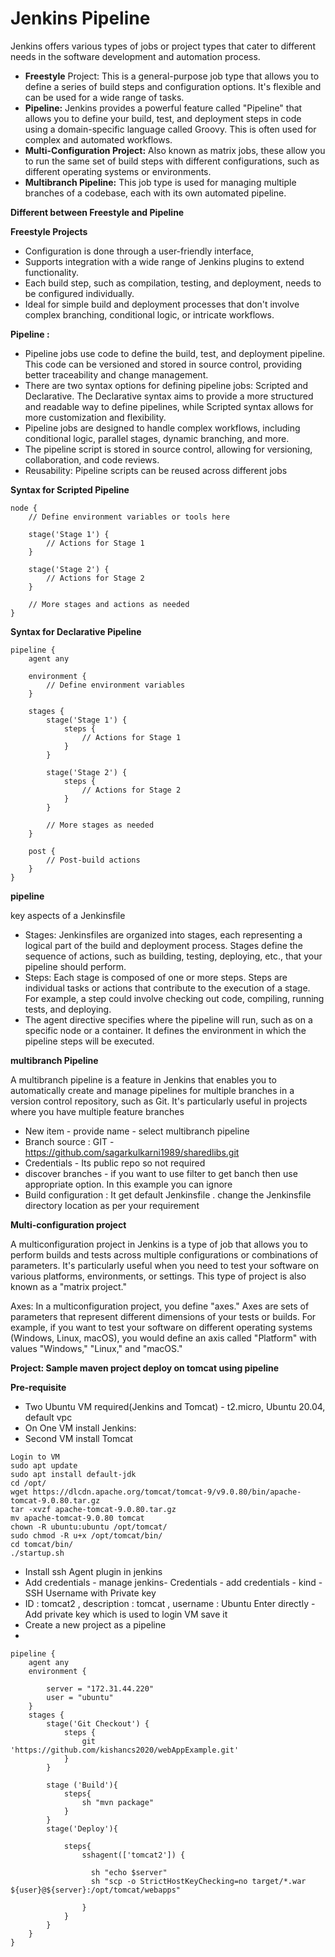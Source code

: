 # Jenkins Pipeline 

Jenkins offers various types of jobs or project types that cater to different needs in the software development and automation process.

- **Freestyle** Project: This is a general-purpose job type that allows you to define a series of build steps and configuration options. It's flexible and can be used for a wide range of tasks.
- **Pipeline:** Jenkins provides a powerful feature called "Pipeline" that allows you to define your build, test, and deployment steps in code using a domain-specific language called Groovy. This is often used for complex and automated workflows.
- **Multi-Configuration Project:** Also known as matrix jobs, these allow you to run the same set of build steps with different configurations, such as different operating systems or environments.
- **Multibranch Pipeline:** This job type is used for managing multiple branches of a codebase, each with its own automated pipeline.

**Different between Freestyle and Pipeline**

**Freestyle Projects**
- Configuration is done through a user-friendly interface,
- Supports integration with a wide range of Jenkins plugins to extend functionality.
- Each build step, such as compilation, testing, and deployment, needs to be configured individually.
- Ideal for simple build and deployment processes that don't involve complex branching, conditional logic, or intricate workflows.

**Pipeline :**
- Pipeline jobs use code to define the build, test, and deployment pipeline. This code can be versioned and stored in source control, providing better traceability and change management.
- There are two syntax options for defining pipeline jobs: Scripted and Declarative. The Declarative syntax aims to provide a more structured and readable way to define pipelines, while Scripted syntax allows for more customization and flexibility.
- Pipeline jobs are designed to handle complex workflows, including conditional logic, parallel stages, dynamic branching, and more.
- The pipeline script is stored in source control, allowing for versioning, collaboration, and code reviews.
- Reusability: Pipeline scripts can be reused across different jobs

**Syntax for Scripted Pipeline**
```
node {
    // Define environment variables or tools here
    
    stage('Stage 1') {
        // Actions for Stage 1
    }
    
    stage('Stage 2') {
        // Actions for Stage 2
    }
    
    // More stages and actions as needed
}

```
**Syntax for Declarative Pipeline**

```
pipeline {
    agent any
    
    environment {
        // Define environment variables
    }
    
    stages {
        stage('Stage 1') {
            steps {
                // Actions for Stage 1
            }
        }
        
        stage('Stage 2') {
            steps {
                // Actions for Stage 2
            }
        }
        
        // More stages as needed
    }
    
    post {
        // Post-build actions
    }
}

```

**pipeline**

 key aspects of a Jenkinsfile
 
 - Stages: Jenkinsfiles are organized into stages, each representing a logical part of the build and deployment process. Stages define the sequence of actions, such as building, testing, deploying, etc., that your pipeline should perform.
- Steps: Each stage is composed of one or more steps. Steps are individual tasks or actions that contribute to the execution of a stage. For example, a step could involve checking out code, compiling, running tests, and deploying.
- The agent directive specifies where the pipeline will run, such as on a specific node or a container. It defines the environment in which the pipeline steps will be executed.
  

**multibranch Pipeline**

A multibranch pipeline is a feature in Jenkins that enables you to automatically create and manage pipelines for multiple branches in a version control repository, such as Git. It's particularly useful in projects where you have multiple feature branches

 - New item - provide name - select multibranch pipeline
 - Branch source : GIT - https://github.com/sagarkulkarni1989/sharedlibs.git
 - Credentials - Its public repo so not required
 - discover branches - if you want to use filter to get banch then use appropriate option. In this example you can ignore
 - Build configuration : It get default Jenkinsfile . change the Jenkinsfile directory location as per your requirement

**Multi-configuration project**

A multiconfiguration project in Jenkins is a type of job that allows you to perform builds and tests across multiple configurations or combinations of parameters. It's particularly useful when you need to test your software on various platforms, environments, or settings. This type of project is also known as a "matrix project."

Axes: In a multiconfiguration project, you define "axes." Axes are sets of parameters that represent different dimensions of your tests or builds. For example, if you want to test your software on different operating systems (Windows, Linux, macOS), you would define an axis called "Platform" with values "Windows," "Linux," and "macOS."

**Project: Sample maven project deploy on tomcat using pipeline**

**Pre-requisite**

- Two Ubuntu VM required(Jenkins and Tomcat) - t2.micro, Ubuntu 20.04, default vpc
- On One VM install Jenkins:
- Second VM install Tomcat
  
```
Login to VM
sudo apt update
sudo apt install default-jdk
cd /opt/
wget https://dlcdn.apache.org/tomcat/tomcat-9/v9.0.80/bin/apache-tomcat-9.0.80.tar.gz
tar -xvzf apache-tomcat-9.0.80.tar.gz
mv apache-tomcat-9.0.80 tomcat
chown -R ubuntu:ubuntu /opt/tomcat/
sudo chmod -R u+x /opt/tomcat/bin/
cd tomcat/bin/
./startup.sh

```
- Install ssh Agent plugin in jenkins
- Add credentials - manage jenkins- Credentials - add credentials - kind - SSH Username with Private key
- ID : tomcat2 , description : tomcat  , username : Ubuntu  Enter directly - Add private key which is used to login VM  save it
- Create a new project as a pipeline
- 

```
pipeline {
    agent any  
    environment {
        
        server = "172.31.44.220"
        user = "ubuntu"
    }
    stages {
        stage('Git Checkout') {
            steps {
                git 'https://github.com/kishancs2020/webAppExample.git'
            }
        }
        
        stage ('Build'){  
            steps{          
                sh "mvn package"      
            }
        }  
        stage('Deploy'){
            
            steps{
                sshagent(['tomcat2']) {
                   
                  sh "echo $server"
                  sh "scp -o StrictHostKeyChecking=no target/*.war ${user}@${server}:/opt/tomcat/webapps"                   
               
                }         
            }
        }
    }
}

```


